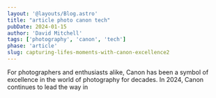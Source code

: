 ```yaml
---
layout: '@layouts/Blog.astro'
title: "article photo canon tech"
pubDate: 2024-01-15
author: 'David Mitchell'
tags: ['photography', 'canon', 'tech']
phase: 'article'
slug: capturing-lifes-moments-with-canon-excellence2
---
```


For photographers and enthusiasts alike, Canon has been a symbol of excellence in the world of photography for decades. In 2024, Canon continues to lead the way in 